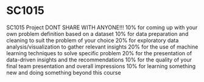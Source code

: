 # SC1015

SC1015 Project
DONT SHARE WITH ANYONE!!!
10% for coming up with your own problem definition based on a dataset
10% for data preparation and cleaning to suit the problem of your choice
20% for exploratory data analysis/visualization to gather relevant insights
20% for the use of machine learning techniques to solve specific problem
20% for the presentation of data-driven insights and the recommendations
10% for the quality of your final team presentation and overall impressions
10% for learning something new and doing something beyond this course
